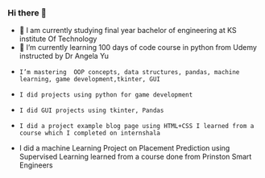 ### Hi there 👋

- 🔭 I am currently studying final year bachelor of engineering at KS institute Of Technology 
- 🌱 I’m currently learning 100 days of code course in python from Udemy instructed by Dr Angela Yu
-     I’m mastering  OOP concepts, data structures, pandas, machine learning, game development,tkinter, GUI
-     I did projects using python for game development 
-     I did GUI projects using tkinter, Pandas
-     I did a project example blog page using HTML+CSS I learned from a course which I completed on internshala
-    I did a machine Learning Project on Placement Prediction using Supervised Learning learned from a course done from Prinston Smart Engineers

